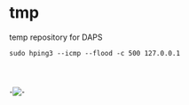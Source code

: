 # tmp
temp repository for DAPS

<p><code>sudo hping3 --icmp --flood -c 500 127.0.0.1</p>


<p><code>"<img src=x onerror=alert(1)>"</code></p>
